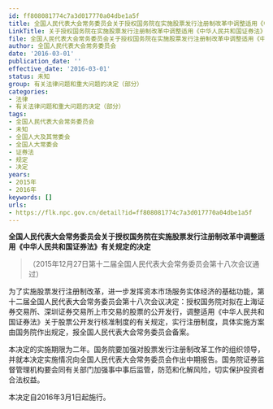 ```yaml
---
id: ff808081774c7a3d017770a04dbe1a5f
title: 全国人民代表大会常务委员会关于授权国务院在实施股票发行注册制改革中调整适用《中华人民共和国证券法》有关规定的决定
LinkTitle: 关于授权国务院在实施股票发行注册制改革中调整适用《中华人民共和国证券法》有关规定的决定（2016）
file: 全国人民代表大会常务委员会关于授权国务院在实施股票发行注册制改革中调整适用《中华人民共和国证券法》有关规定的决定_ff808081774c7a3d017770a04dbe1a5f.docx
author: 全国人民代表大会常务委员会
date: '2016-03-01'
publication_date: ''
effective_date: '2016-03-01'
status: 未知
group: 有关法律问题和重大问题的决定（部分）
categories:
- 法律
- 有关法律问题和重大问题的决定（部分）
tags:
- 全国人民代表大会常务委员会
- 未知
- 全国人大及其常委会
- 全国人大常委会
- 证券法
- 规定
- 决定
years:
- 2015年
- 2016年
keywords: []
urls:
- https://flk.npc.gov.cn/detail?id=ff808081774c7a3d017770a04dbe1a5f
---
```


**全国人民代表大会常务委员会关于授权国务院在实施股票发行注册制改革中调整适用《中华人民共和国证券法》有关规定的决定**

> （2015年12月27日第十二届全国人民代表大会常务委员会第十八次会议通过）

为了实施股票发行注册制改革，进一步发挥资本市场服务实体经济的基础功能，第十二届全国人民代表大会常务委员会第十八次会议决定：授权国务院对拟在上海证券交易所、深圳证券交易所上市交易的股票的公开发行，调整适用《中华人民共和国证券法》关于股票公开发行核准制度的有关规定，实行注册制度，具体实施方案由国务院作出规定，报全国人民代表大会常务委员会备案。

本决定的实施期限为二年。国务院要加强对股票发行注册制改革工作的组织领导，并就本决定实施情况向全国人民代表大会常务委员会作出中期报告。国务院证券监督管理机构要会同有关部门加强事中事后监管，防范和化解风险，切实保护投资者合法权益。

本决定自2016年3月1日起施行。
